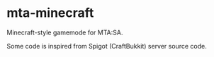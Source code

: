 # mta-minecraft
Minecraft-style gamemode for MTA:SA.

Some code is inspired from Spigot (CraftBukkit) server source code.
